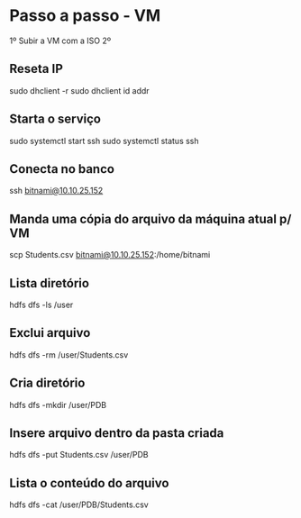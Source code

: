 # Passo a passo - VM
1º Subir a VM com a ISO
2º 

## Reseta IP
sudo dhclient -r
sudo dhclient
id addr

## Starta o serviço
sudo systemctl start ssh
sudo systemctl status ssh

## Conecta no banco
ssh bitnami@10.10.25.152

## Manda uma cópia do arquivo da máquina atual p/ VM
scp Students.csv bitnami@10.10.25.152:/home/bitnami

## Lista diretório
hdfs dfs -ls /user

## Exclui arquivo
hdfs dfs -rm /user/Students.csv

## Cria diretório
hdfs dfs -mkdir /user/PDB

## Insere arquivo dentro da pasta criada
hdfs dfs -put Students.csv /user/PDB

## Lista o conteúdo do arquivo
hdfs dfs -cat /user/PDB/Students.csv